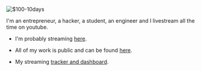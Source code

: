 <!--**AlekTurkmen/alekturkmen** is a ✨ _special_ ✨ repository because its `README.md` (this file) appears on your GitHub profile.-->
![$100-10days](https://github.com/user-attachments/assets/e25e829c-2941-48e1-bea8-a7e0aa049a9c)


I'm an entrepreneur, a hacker, a student, an engineer and I livestream all the time on youtube. 

- I'm probably streaming [here](https://www.youtube.com/@alekturkmen/streams).
    
- All of my work is public and can be found [here](https://alekturkmen.notion.site/100-Users-7-Days-Alek-Turkmen-1360c1259cce80aa95ebd4dabd8c379f?pvs=4).

- My streaming [tracker and dashboard](https://www.alekturkmen.com/yt-heatmap/). 
